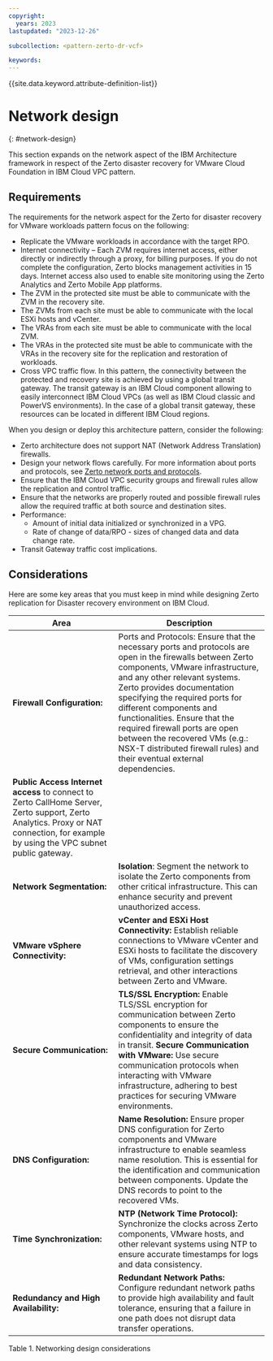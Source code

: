 ```yaml
---
copyright:
  years: 2023
lastupdated: "2023-12-26"

subcollection: <pattern-zerto-dr-vcf>

keywords:
---
```


{{site.data.keyword.attribute-definition-list}}

# Network design

{: \#network-design}

This section expands on the network aspect of the IBM Architecture framework in respect of the Zerto disaster recovery for VMware Cloud Foundation in IBM Cloud VPC pattern.

## Requirements

The requirements for the network aspect for the Zerto for disaster recovery for VMware workloads pattern focus on the following:

-   Replicate the VMware workloads in accordance with the target RPO.
-   Internet connectivity – Each ZVM requires internet access, either directly or indirectly through a proxy, for billing purposes. If you do not complete the configuration, Zerto blocks management activities in 15 days. Internet access also used to enable site monitoring using the Zerto Analytics and Zerto Mobile App platforms.
-   The ZVM in the protected site must be able to communicate with the ZVM in the recovery site.
-   The ZVMs from each site must be able to communicate with the local ESXi hosts and vCenter.
-   The VRAs from each site must be able to communicate with the local ZVM.
-   The VRAs in the protected site must be able to communicate with the VRAs in the recovery site for the replication and restoration of workloads.
-   Cross VPC traffic flow. In this pattern, the connectivity between the protected and recovery site is achieved by using a global transit gateway. The transit gateway is an IBM Cloud component allowing to easily interconnect IBM Cloud VPCs (as well as IBM Cloud classic and PowerVS environments). In the case of a global transit gateway, these resources can be located in different IBM Cloud regions.

When you design or deploy this architecture pattern, consider the following:

-   Zerto architecture does not support NAT (Network Address Translation) firewalls.
-   Design your network flows carefully. For more information about ports and protocols, see [Zerto network ports and protocols](https://help.zerto.com/bundle/Admin.VC.HTML.90/page/Port_Usage.htm).
-   Ensure that the IBM Cloud VPC security groups and firewall rules allow the replication and control traffic.
-   Ensure that the networks are properly routed and possible firewall rules allow the required traffic at both source and destination sites.
-   Performance:
    -   Amount of initial data initialized or synchronized in a VPG.
    -   Rate of change of data/RPO - sizes of changed data and data change rate.
-   Transit Gateway traffic cost implications.

## Considerations

Here are some key areas that you must keep in mind while designing Zerto replication for Disaster recovery environment on IBM Cloud.

| **Area**                                                                                                                                                                                | **Description**                                                                                                                                                                                                                                                                                                                                                                                                                                      |
|-----------------------------------------------------------------------------------------------------------------------------------------------------------------------------------------|------------------------------------------------------------------------------------------------------------------------------------------------------------------------------------------------------------------------------------------------------------------------------------------------------------------------------------------------------------------------------------------------------------------------------------------------------|
| **Firewall Configuration:**                                                                                                                                                             | Ports and Protocols: Ensure that the necessary ports and protocols are open in the firewalls between Zerto components, VMware infrastructure, and any other relevant systems. Zerto provides documentation specifying the required ports for different components and functionalities. Ensure that the required firewall ports are open between the recovered VMs (e.g.: NSX-T distributed firewall rules) and their eventual external dependencies. |
| **Public Access** **Internet access** to connect to Zerto CallHome Server, Zerto support, Zerto Analytics. Proxy or NAT connection, for example by using the VPC subnet public gateway. |                                                                                                                                                                                                                                                                                                                                                                                                                                                      |
| **Network Segmentation:**                                                                                                                                                               | **Isolation**: Segment the network to isolate the Zerto components from other critical infrastructure. This can enhance security and prevent unauthorized access.                                                                                                                                                                                                                                                                                    |
| **VMware vSphere Connectivity:**                                                                                                                                                        | **vCenter and ESXi Host Connectivity:** Establish reliable connections to VMware vCenter and ESXi hosts to facilitate the discovery of VMs, configuration settings retrieval, and other interactions between Zerto and VMware.                                                                                                                                                                                                                       |
| **Secure Communication:**                                                                                                                                                               | **TLS/SSL Encryption:** Enable TLS/SSL encryption for communication between Zerto components to ensure the confidentiality and integrity of data in transit. **Secure Communication with VMware:** Use secure communication protocols when interacting with VMware infrastructure, adhering to best practices for securing VMware environments.                                                                                                      |
| **DNS Configuration:**                                                                                                                                                                  | **Name Resolution:** Ensure proper DNS configuration for Zerto components and VMware infrastructure to enable seamless name resolution. This is essential for the identification and communication between components. Update the DNS records to point to the recovered VMs.                                                                                                                                                                         |
| **Time Synchronization:**                                                                                                                                                               | **NTP (Network Time Protocol):** Synchronize the clocks across Zerto components, VMware hosts, and other relevant systems using NTP to ensure accurate timestamps for logs and data consistency.                                                                                                                                                                                                                                                     |
| **Redundancy and High Availability:**                                                                                                                                                   | **Redundant Network Paths:** Configure redundant network paths to provide high availability and fault tolerance, ensuring that a failure in one path does not disrupt data transfer operations.                                                                                                                                                                                                                                                      |

Table 1. Networking design considerations
